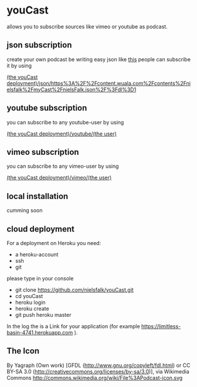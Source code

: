 youCast
=======

allows you to subscribe sources like vimeo or youtube as podcast.

json subscription
-----------------
create your own podcast be writing easy json like [this](https://www.wuala.com/nielsfalk/myCast/nielsFalk.json/?dl=1)
people can subscribe it by using

[(the youCast deployment)/json/https%3A%2F%2Fcontent.wuala.com%2Fcontents%2Fnielsfalk%2FmyCast%2FnielsFalk.json%2F%3Fdl%3D1](https://gentle-depths-8524.herokuapp.com/json/https%3A%2F%2Fcontent.wuala.com%2Fcontents%2Fnielsfalk%2FmyCast%2FnielsFalk.json%2F%3Fdl%3D1)

youtube subscription
--------------------
you can subscribe to any youtube-user by using

[(the youCast deployment)/youtube/(the user)](http://localhost:8080/youtube/flow)

vimeo subscription
------------------
you can subscribe to any vimeo-user by using

[(the youCast deployment)/vimeo/(the user)](http://localhost:8080/vimeo/sinco)

local installation
------------------
cumming soon

cloud deployment
----------------
For a deployment on Heroku you need:
* a heroku-account
* ssh
* git

please type in your console
* git clone https://github.com/nielsfalk/youCast.git
* cd youCast
* heroku login
* heroku create
* git push heroku master

In the log the is a Link for your application (for example https://limitless-basin-4741.herokuapp.com ).

The Icon
--------
By Yagraph (Own work) [GFDL (http://www.gnu.org/copyleft/fdl.html) or CC BY-SA 3.0 (http://creativecommons.org/licenses/by-sa/3.0)], via Wikimedia Commons
http://commons.wikimedia.org/wiki/File%3APodcast-icon.svg